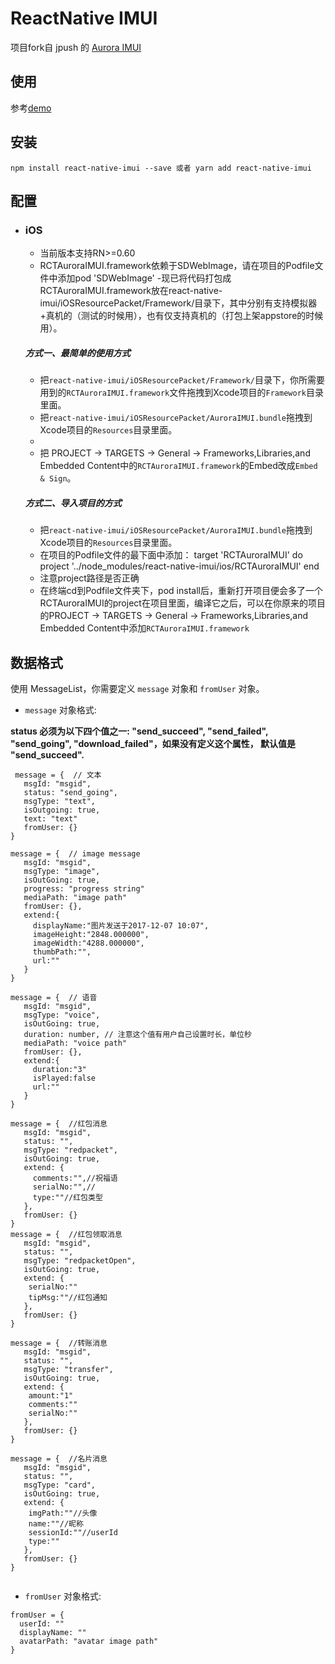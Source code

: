 # ReactNative IMUI
项目fork自 jpush 的 [Aurora IMUI](https://github.com/jpush/aurora-imui/tree/master/ReactNative)

## 使用
参考[demo](https://github.com/reactnativecomponent/react-native-chat-demo)
## 安装

```
npm install react-native-imui --save 或者 yarn add react-native-imui
```

## 配置

- ### iOS
  - 当前版本支持RN>=0.60
  - RCTAuroraIMUI.framework依赖于SDWebImage，请在项目的Podfile文件中添加pod 'SDWebImage'
  -现已将代码打包成RCTAuroraIMUI.framework放在react-native-imui/iOSResourcePacket/Framework/目录下，其中分别有支持模拟器+真机的（测试的时候用），也有仅支持真机的（打包上架appstore的时候用）。
  ##### 方式一、最简单的使用方式
  - 把`react-native-imui/iOSResourcePacket/Framework/`目录下，你所需要用到的`RCTAuroraIMUI.framework`文件拖拽到Xcode项目的`Framework`目录里面。
  - 把`react-native-imui/iOSResourcePacket/AuroraIMUI.bundle`拖拽到Xcode项目的`Resources`目录里面。
  - 
  - 把 PROJECT -> TARGETS -> General -> Frameworks,Libraries,and Embedded Content中的`RCTAuroraIMUI.framework`的Embed改成`Embed & Sign`。
  ##### 方式二、导入项目的方式
  - 把`react-native-imui/iOSResourcePacket/AuroraIMUI.bundle`拖拽到Xcode项目的`Resources`目录里面。
  - 在项目的Podfile文件的最下面中添加：
  target 'RCTAuroraIMUI' do
    project '../node_modules/react-native-imui/ios/RCTAuroraIMUI'
  end
  - 注意project路径是否正确
  - 在终端cd到Podfile文件夹下，pod install后，重新打开项目便会多了一个RCTAuroraIMUI的project在项目里面，编译它之后，可以在你原来的项目的PROJECT -> TARGETS -> General -> Frameworks,Libraries,and Embedded Content中添加`RCTAuroraIMUI.framework`


## 数据格式

使用 MessageList，你需要定义 `message` 对象和 `fromUser` 对象。

- `message` 对象格式:

**status 必须为以下四个值之一: "send_succeed", "send_failed", "send_going", "download_failed"，如果没有定义这个属性， 默认值是 "send_succeed".**

 ```
  message = {  // 文本
    msgId: "msgid",
    status: "send_going",
    msgType: "text",
    isOutgoing: true,
    text: "text"
    fromUser: {}
}

message = {  // image message
    msgId: "msgid",
    msgType: "image",
    isOutGoing: true,
    progress: "progress string"
    mediaPath: "image path"
    fromUser: {},
    extend:{
      displayName:"图片发送于2017-12-07 10:07",
      imageHeight:"2848.000000",
      imageWidth:"4288.000000",
      thumbPath:"",
      url:""
    }
}

message = {  // 语音
    msgId: "msgid",
    msgType: "voice",
    isOutGoing: true,
    duration: number, // 注意这个值有用户自己设置时长，单位秒
    mediaPath: "voice path"
    fromUser: {},
    extend:{
      duration:"3"
      isPlayed:false
      url:""
    }   
}

message = {  //红包消息
    msgId: "msgid",
    status: "",
    msgType: "redpacket",
    isOutGoing: true,
    extend: {
      comments:"",//祝福语
      serialNo:"",//
      type:""//红包类型
    },
    fromUser: {}
}
message = {  //红包领取消息
    msgId: "msgid",
    status: "",
    msgType: "redpacketOpen",
    isOutGoing: true,
    extend: {
     serialNo:""
     tipMsg:""//红包通知
    },
    fromUser: {}
}

message = {  //转账消息
    msgId: "msgid",
    status: "",
    msgType: "transfer",
    isOutGoing: true,
    extend: {
     amount:"1"
     comments:""
     serialNo:""
    },
    fromUser: {}
}

message = {  //名片消息
    msgId: "msgid",
    status: "",
    msgType: "card",
    isOutGoing: true,
    extend: {
     imgPath:""//头像
     name:""//昵称
     sessionId:""//userId
     type:""
    },
    fromUser: {}
}


 ```

-    `fromUser` 对象格式:

  ```
  fromUser = {
    userId: ""
    displayName: ""
    avatarPath: "avatar image path"
  }
  ```

